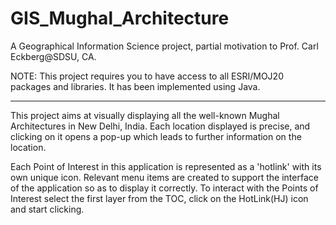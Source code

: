 # GIS_Mughal_Architecture
A Geographical Information Science project, partial motivation to Prof. Carl Eckberg@SDSU, CA.

NOTE: This project requires you to have access to all ESRI/MOJ20 packages and libraries.
      It has been implemented using Java.
____________________________________________________________________________________

This project aims at visually displaying all the well-known Mughal Architectures in New Delhi, India. 
Each location displayed is precise, and clicking on it opens a pop-up which leads to further information on the location.

Each Point of Interest in this application is represented as a 'hotlink' with its own unique icon. 
Relevant menu items are created to support the interface of the application so as to display it correctly. 
To interact with the Points of Interest select the first layer from the TOC, click on the HotLink(HJ) icon and start clicking.

